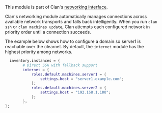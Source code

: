 This module is part of Clan's [networking interface](https://docs.clan.lol/guides/networking/networking/).

Clan's networking module automatically manages connections across available network transports and falls back intelligently. When you run `clan ssh` or `clan machines update`, Clan attempts each configured network in priority order until a connection succeeds.

The example below shows how to configure a domain so server1 is reachable over the clearnet. By default, the `internet` module has the highest priority among networks.

```nix
  inventory.instances = {
        # Direct SSH with fallback support
        internet = {
            roles.default.machines.server1 = {
                settings.host = "server1.example.com";
            };
            roles.default.machines.server2 = {
                settings.host = "192.168.1.100";
            };
        };
};
```